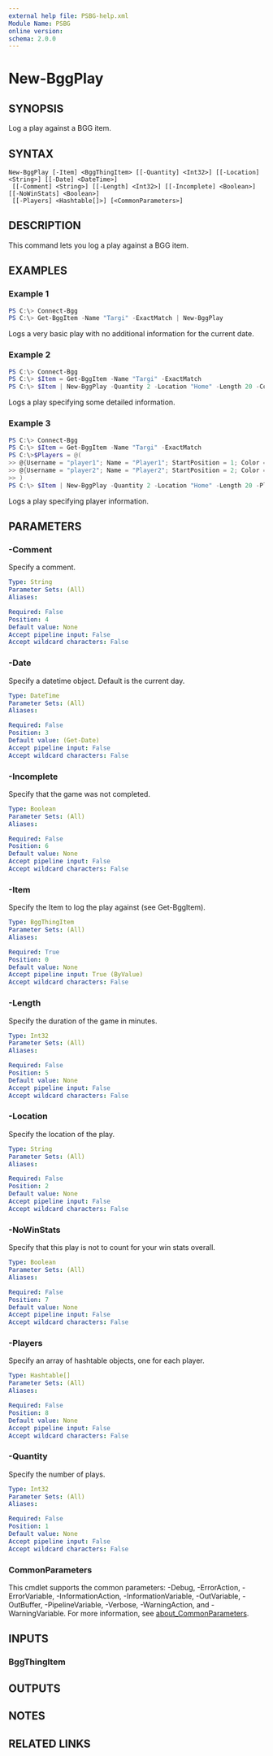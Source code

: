 ```yaml
---
external help file: PSBG-help.xml
Module Name: PSBG
online version:
schema: 2.0.0
---
```


# New-BggPlay

## SYNOPSIS

Log a play against a BGG item.

## SYNTAX

```
New-BggPlay [-Item] <BggThingItem> [[-Quantity] <Int32>] [[-Location] <String>] [[-Date] <DateTime>]
 [[-Comment] <String>] [[-Length] <Int32>] [[-Incomplete] <Boolean>] [[-NoWinStats] <Boolean>]
 [[-Players] <Hashtable[]>] [<CommonParameters>]
```

## DESCRIPTION

This command lets you log a play against a BGG item.

## EXAMPLES

### Example 1

```powershell
PS C:\> Connect-Bgg
PS C:\> Get-BggItem -Name "Targi" -ExactMatch | New-BggPlay
```

Logs a very basic play with no additional information for the current date.

### Example 2

```powershell
PS C:\> Connect-Bgg
PS C:\> $Item = Get-BggItem -Name "Targi" -ExactMatch
PS C:\> $Item | New-BggPlay -Quantity 2 -Location "Home" -Length 20 -Comment "I am a comment!"
```

Logs a play specifying some detailed information.

### Example 3

```powershell
PS C:\> Connect-Bgg
PS C:\> $Item = Get-BggItem -Name "Targi" -ExactMatch
PS C:\>$Players = @(
>> @{Username = "player1"; Name = "Player1"; StartPosition = 1; Color = "White"; Score = 123; New = $false; Rating = 5; Win = $true},
>> @{Username = "player2"; Name = "Player2"; StartPosition = 2; Color = "Blue"; Score = 122; New = $true; Rating = 1; Win = $false}
>> )
PS C:\> $Item | New-BggPlay -Quantity 2 -Location "Home" -Length 20 -Players $Players
```

Logs a play specifying player information.

## PARAMETERS

### -Comment

Specify a comment.

```yaml
Type: String
Parameter Sets: (All)
Aliases:

Required: False
Position: 4
Default value: None
Accept pipeline input: False
Accept wildcard characters: False
```

### -Date

Specify a datetime object. Default is the current day.

```yaml
Type: DateTime
Parameter Sets: (All)
Aliases:

Required: False
Position: 3
Default value: (Get-Date)
Accept pipeline input: False
Accept wildcard characters: False
```

### -Incomplete

Specify that the game was not completed.

```yaml
Type: Boolean
Parameter Sets: (All)
Aliases:

Required: False
Position: 6
Default value: None
Accept pipeline input: False
Accept wildcard characters: False
```

### -Item

Specify the Item to log the play against (see Get-BggItem).

```yaml
Type: BggThingItem
Parameter Sets: (All)
Aliases:

Required: True
Position: 0
Default value: None
Accept pipeline input: True (ByValue)
Accept wildcard characters: False
```

### -Length

Specify the duration of the game in minutes.

```yaml
Type: Int32
Parameter Sets: (All)
Aliases:

Required: False
Position: 5
Default value: None
Accept pipeline input: False
Accept wildcard characters: False
```

### -Location

Specify the location of the play.

```yaml
Type: String
Parameter Sets: (All)
Aliases:

Required: False
Position: 2
Default value: None
Accept pipeline input: False
Accept wildcard characters: False
```

### -NoWinStats

Specify that this play is not to count for your win stats overall.

```yaml
Type: Boolean
Parameter Sets: (All)
Aliases:

Required: False
Position: 7
Default value: None
Accept pipeline input: False
Accept wildcard characters: False
```

### -Players

Specify an array of hashtable objects, one for each player.

```yaml
Type: Hashtable[]
Parameter Sets: (All)
Aliases:

Required: False
Position: 8
Default value: None
Accept pipeline input: False
Accept wildcard characters: False
```

### -Quantity

Specify the number of plays.

```yaml
Type: Int32
Parameter Sets: (All)
Aliases:

Required: False
Position: 1
Default value: None
Accept pipeline input: False
Accept wildcard characters: False
```

### CommonParameters
This cmdlet supports the common parameters: -Debug, -ErrorAction, -ErrorVariable, -InformationAction, -InformationVariable, -OutVariable, -OutBuffer, -PipelineVariable, -Verbose, -WarningAction, and -WarningVariable. For more information, see [about_CommonParameters](http://go.microsoft.com/fwlink/?LinkID=113216).

## INPUTS

### BggThingItem

## OUTPUTS

## NOTES

## RELATED LINKS
